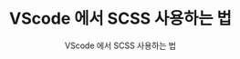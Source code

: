 ---
layout: post
title: 'VScode 에서 SCSS 사용하는 법'
subtitle: 'VScode 에서 SCSS 사용하는 법'
category: devlog
tags: tips scss
---